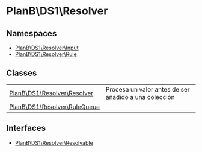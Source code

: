 
                                                                                                                                            
    
# PlanB\DS1\Resolver

## Namespaces
- [PlanB\DS1\Resolver\Input](../../PlanB/DS1/Resolver/Input.md)
- [PlanB\DS1\Resolver\Rule](../../PlanB/DS1/Resolver/Rule.md)


## Classes
| | |
| --- | --- |
| [PlanB\DS1\Resolver\Resolver](../../PlanB/DS1/Resolver/Resolver.md) | Procesa un valor antes de ser añadido a una colección |
| [PlanB\DS1\Resolver\RuleQueue](../../PlanB/DS1/Resolver/RuleQueue.md) |  |


## Interfaces
- [PlanB\DS1\Resolver\Resolvable](../../PlanB/DS1/Resolver/Resolvable.md)




                                                                                                                                                                                                                                                                                                                                                                                                            
    
                                                                                                                                                                                                                                                                             
                